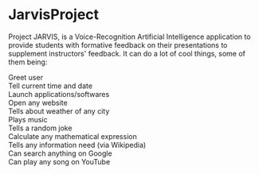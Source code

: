 # JarvisProject
Project JARVIS, is a Voice-Recognition Artificial Intelligence application to provide students with formative feedback on their presentations to supplement instructors' feedback.
It can do a lot of cool things, some of them being:

Greet user<br>
Tell current time and date<br>
Launch applications/softwares<br>
Open any website<br>
Tells about weather of any city<br>
Plays music<br>
Tells a random joke<br>
Calculate any mathematical expression<br>
Tells any information need (via Wikipedia)<br>
Can search anything on Google<br>
Can play any song on YouTube<br>
